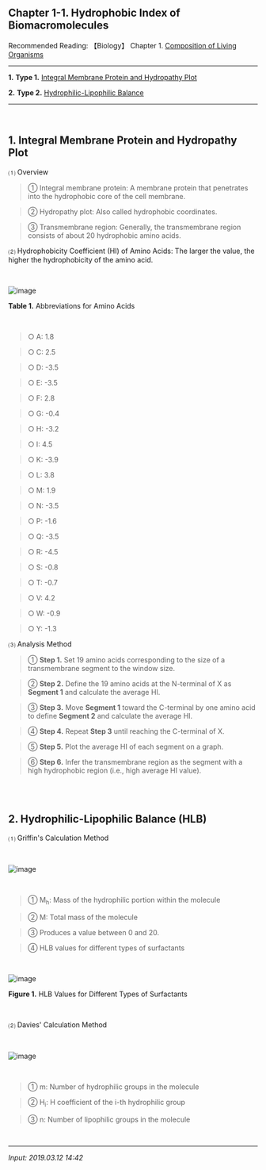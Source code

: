 ## **Chapter 1-1. Hydrophobic Index of Biomacromolecules**

Recommended Reading: 【Biology】 Chapter 1. [Composition of Living Organisms](https://jb243.github.io/pages/67)

---

**1.** **Type 1.** [Integral Membrane Protein and Hydropathy Plot](#1-type-1-integral-membrane-protein-and-hydropathy-plot)

**2.** **Type 2.** [Hydrophilic-Lipophilic Balance](#2-type-2-hydrophilic-lipophilic-balance-hlb)

---

<br>

## **1\. Integral Membrane Protein and Hydropathy Plot**

⑴ Overview

> ① Integral membrane protein: A membrane protein that penetrates into the hydrophobic core of the cell membrane.

> ② Hydropathy plot: Also called hydrophobic coordinates.

> ③ Transmembrane region: Generally, the transmembrane region consists of about 20 hydrophobic amino acids.

⑵ Hydrophobicity Coefficient (HI) of Amino Acids: The larger the value, the higher the hydrophobicity of the amino acid.

<br>

![image](https://github.com/user-attachments/assets/c3084b4a-b3e4-4090-9536-50c9129d23bf)

**Table 1.** Abbreviations for Amino Acids

<br>

> ○ A: 1.8

> ○ C: 2.5

> ○ D: -3.5

> ○ E: -3.5

> ○ F: 2.8

> ○ G: -0.4

> ○ H: -3.2

> ○ I: 4.5

> ○ K: -3.9

> ○ L: 3.8

> ○ M: 1.9

> ○ N: -3.5

> ○ P: -1.6

> ○ Q: -3.5

> ○ R: -4.5

> ○ S: -0.8

> ○ T: -0.7

> ○ V: 4.2

> ○ W: -0.9

> ○ Y: -1.3

⑶ Analysis Method

> ① **Step 1.** Set 19 amino acids corresponding to the size of a transmembrane segment to the window size.

> ② **Step 2.** Define the 19 amino acids at the N-terminal of X as **Segment 1** and calculate the average HI.

> ③ **Step 3.** Move **Segment 1** toward the C-terminal by one amino acid to define **Segment 2** and calculate the average HI.

> ④ **Step 4.** Repeat **Step 3** until reaching the C-terminal of X.

> ⑤ **Step 5.** Plot the average HI of each segment on a graph.

> ⑥ **Step 6.** Infer the transmembrane region as the segment with a high hydrophobic region (i.e., high average HI value).

<br>

<br>

## **2\. Hydrophilic-Lipophilic Balance** (HLB)

 ⑴ Griffin's Calculation Method

<br>

![image](https://github.com/user-attachments/assets/5b8783d3-c603-4c17-8151-6e3c667f25ef)

<br>

> ① M<sub>h</sub>: Mass of the hydrophilic portion within the molecule

> ② M: Total mass of the molecule

> ③ Produces a value between 0 and 20.

> ④ HLB values for different types of surfactants

<br>

![image](https://github.com/user-attachments/assets/b9bca534-f17a-4159-8fc5-0181ed9a61c2)

**Figure 1.** HLB Values for Different Types of Surfactants

<br>

⑵ Davies' Calculation Method

<br>

![image](https://github.com/user-attachments/assets/75f9b607-25ae-4dc5-94e3-51ae20393ae1)

<br>

> ① m: Number of hydrophilic groups in the molecule

> ② H<sub>i</sub>: H coefficient of the i-th hydrophilic group

> ③ n: Number of lipophilic groups in the molecule

<br>

---

_Input: 2019.03.12 14:42_
